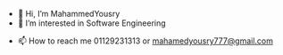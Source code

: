 - 👋 Hi, I’m MahammedYousry
- 👀 I’m interested in Software Engineering 

<!---- 🌱 I’m currently learning ...
- 💞️ I’m looking to collaborate on ...--->
- 📫 How to reach me 01129231313 or mahamedyousry777@gmail.com

<!---
MahammedYousry/MahammedYousry is a ✨ special ✨ repository because its `README.md` (this file) appears on your GitHub profile.
You can click the Preview link to take a look at your changes.
--->
